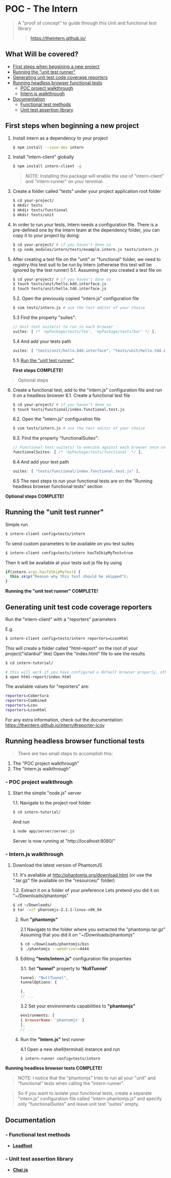 # POC - The Intern
> A "proof of concept" to guide through this Unit and functional test library
> > https://theintern.github.io/

## What Will be covered?
- [First steps when beggining a new project](https://github.com/leonardosarmentocastro/poc-theintern#first-steps-when-beginning-a-new-project)
- [Running the "unit test runner"](https://github.com/leonardosarmentocastro/poc-theintern#running-the-unit-test-runner)
- [Generating unit test code coverage reporters](https://github.com/leonardosarmentocastro/poc-theintern#generating-unit-test-code-coverage-reporters)
- [Running headless browser functional tests](https://github.com/leonardosarmentocastro/poc-theintern#running-headless-browser-functional-tests)
    - [POC project walkthrough](https://github.com/leonardosarmentocastro/poc-theintern#--poc-project-walkthrough)
    - [Intern.js walkthrough](https://github.com/leonardosarmentocastro/poc-theintern#--internjs-walkthrough)
- [Documentation](https://github.com/leonardosarmentocastro/poc-theintern#documentation)
    - [Functional test methods](https://github.com/leonardosarmentocastro/poc-theintern#--functional-test-methods)
    - [Unit test assertion library](https://github.com/leonardosarmentocastro/poc-theintern#--unit-test-assertion-library)



## First steps when beginning a new project
1. Install intern as a dependency to your project
    ```sh
    $ npm install --save-dev intern
    ```

2. Install "intern-client" globally
    ```sh
    $ npm install intern-client -g
    ```
    > NOTE: Installing this package will enable the use of "intern-client" and "intern-runner" on your terminal.


3. Create a folder called "tests" under your project application root folder
    ```sh
    $ cd your-project/
    $ mkdir tests
    $ mkdir tests/functional
    $ mkdir tests/unit
    ```

4. In order to run your tests, Intern needs a configuration file.
There is a pre-defined one by the Intern team at the dependency folder, you can copy it to your project by doing:
    ```sh
    $ cd your-project/ # if you haven't done so
    $ cp node_modules/intern/tests/example.intern.js tests/intern.js
    ```

5. After creating a test file on the "unit" or "functional" folder, we need to registry this test suit to be run by Intern
(otherwise this test will be ignored by the test runner)
  5.1. Assuming that you created a test file on
      ```sh
      $ cd your-project/ # if you haven't done so
      $ touch tests/unit/hello.bdd.interface.js
      $ touch tests/unit/hello.tdd.interface.js
      ```

    5.2. Open the previously copied "intern.js" configuration file
    ```sh
    $ vim tests/intern.js # use the text editor of your choice
    ```

    5.3 Find the property "suites":
    ```js
    // Unit test suite(s) to run in each browser
    suites: [ /* 'myPackage/tests/foo', 'myPackage/tests/bar' */ ],
    ```

    5.4 And add your tests path
    ```js
    suites: [ "tests/unit/hello.bdd.interface", "tests/unit/hello.tdd.interface" ],
    ```

    5.5 [Run the "unit test runner"](https://github.com/leonardosarmentocastro/poc-theintern#running-the-unit-test-runner)

    **First steps COMPLETE!**

> Optional steps

6. Create a functional test, add to the "intern.js" configuration file and run it on a headless browser
    6.1. Create a functional test file
    ```sh
    $ cd your-project/ # if you haven't done so
    $ touch tests/functional/index.functional.test.js
    ```

    6.2. Open the "intern.js" configuration file
    ```sh
    $ vim tests/intern.js # use the text editor of your choice
    ```

    6.3. Find the property "functionalSuites":
    ```js
    // Functional test suite(s) to execute against each browser once unit tests are completed
    functionalSuites: [ /* 'myPackage/tests/functional' */ ],
    ```

    6.4 And add your test path
    ```js
    suites: [ "tests/functional/index.functional.test.js" ],
    ```

    6.5 The next steps to run your functional tests are on the "Running headless browser functional tests" section

**Optional steps COMPLETE!**


## Running the "unit test runner"
Simple run
```sh
$ intern-client config=tests/intern
```

To send custom parameters to be available on you test suites
```sh
$ intern-client config=tests/intern hasToSkipMyTest=true
```

Then it will be available at your tests suit js file by using
```js
if(intern.args.hasToSkipMyTest) {
  this.skip("Reason why this test should be skipped");
}
```

**Running the "unit test runner" COMPLETE!**


## Generating unit test code coverage reporters
Run the "intern-client" with a "reporters" parameters

E.g.
```sh
$ intern-client config=tests/intern reporters=LcovHtml
```
This will create a folder called "html-report" on the root of your project("istanbul" like)
Open the "index.html" file to see the results
```sh
$ cd intern-tutorial/

# this will work if you have configured a default browser properly, otherwise, open it by using your OS "finder"
$ open html-report/index.html
```

The available values for "reporters" are:
```sh
reporters=Cobertura
reporters=Combined
reporters=Lcov
reporters=LcovHtml
```

For any extra information, check out the documentation:
https://theintern.github.io/intern/#reporter-lcov


## Running headless browser functional tests
> There are two small steps to accomplish this:
1. The "POC project walkthrough"
2. The "Intern.js walkthrough"

### - POC project walkthrough
1. Start the simple "node.js" server

    1.1. Navigate to the project root folder
    ```sh
    $ cd intern-tutorial/
    ```

    And run
    ```sh
    $ node app/server/server.js
    ```

    Server is now running at "http://localhost:8080/"

### - Intern.js walkthrough
1. Download the latest version of PhantomJS

    1.1. It's available at http://phantomjs.org/download.html (or use the ".tar.gz" file available on the "resources/" folder)

    1.2. Extract it on a folder of your preference
    Lets pretend you did it on "~/Downloads/phantomjs"
    ```sh
    $ cd ~/Downloads/
    $ tar -xzf phantomjs-2.1.1-linux-x86_64
    ```

    2. Run **"phantomjs"**

        2.1 Navigate to the folder where you extracted the "phantomjs.tar.gz"
        Assuming that you did it on "~/Downloads/phantomjs"
        ```sh
        $ cd ~/Downloads/phantomjs/bin
        $ ./phantomjs --webdriver=4444
        ```

    3. Editing **"tests/intern.js"** configuration file properties

        3.1. Set **"tunnel"** property to **'NullTunnel'**
        ```js
        tunnel: "NullTunnel",
        tunnelOptions: {

        },
        // ...
        ```

        3.2 Set your environments capabilities to **"phantomjs"**
        ```js
        environments: [
        { browserName: 'phantomjs' }
        ],
        // ...
        ```

    4. Run the **"Intern.js"** test runner

        4.1 Open a new shell(terminal) instance and run
        ```sh
        $ intern-runner config=tests/intern
        ```

**Running headless browser tests COMPLETE!**

> NOTE:
I notice that the "phantomjs" tries to run all your "unit" and "functional" tests when calling the "intern-runner".

> So if you want to isolate your functional tests, create a separate "intern.js" configuration file called "intern-phantomjs.js" and
specify only "functionalSuites" and leave unit test "suites" empty.


## Documentation
### - Functional test methods
- [**Leadfoot**](https://theintern.github.io/leadfoot/module-leadfoot_Command.html)

### - Unit test assertion library
- [**Chai.js**](http://chaijs.com/api/)
